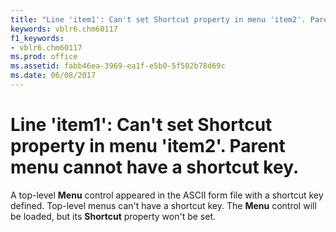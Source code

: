 ```yaml
---
title: "Line 'item1': Can't set Shortcut property in menu 'item2'. Parent menu cannot have a shortcut key."
keywords: vblr6.chm60117
f1_keywords:
- vblr6.chm60117
ms.prod: office
ms.assetid: fabb46ea-3969-ea1f-e5b0-5f502b78d69c
ms.date: 06/08/2017
---
```



# Line 'item1': Can't set Shortcut property in menu 'item2'. Parent menu cannot have a shortcut key.

A top-level **Menu** control appeared in the ASCII form file with a shortcut key defined. Top-level menus can't have a shortcut key. The **Menu** control will be loaded, but its **Shortcut** property won't be set.


